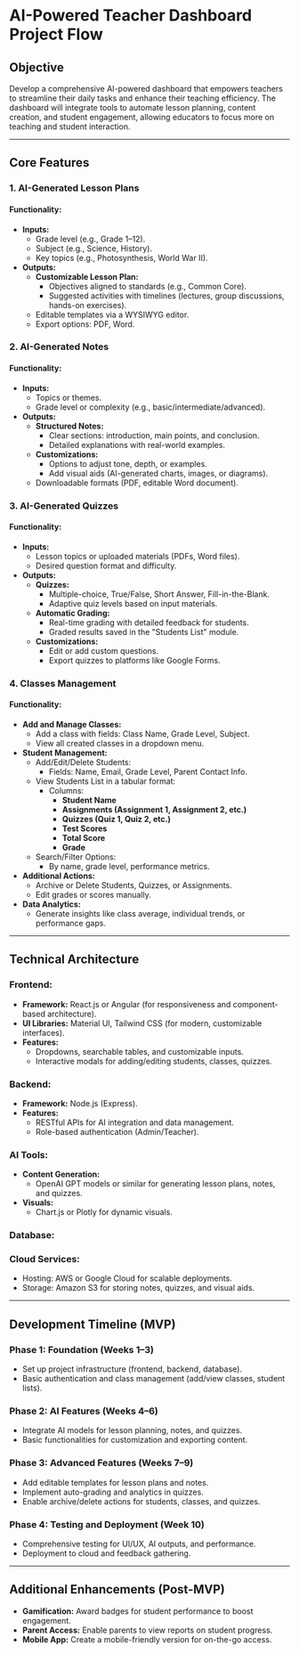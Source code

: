 # AI-Powered Teacher Dashboard Project Flow

## **Objective**

Develop a comprehensive AI-powered dashboard that empowers teachers to streamline their daily tasks and enhance their teaching efficiency. The dashboard will integrate tools to automate lesson planning, content creation, and student engagement, allowing educators to focus more on teaching and student interaction.

---

## **Core Features**

### 1. **AI-Generated Lesson Plans**

#### **Functionality:**

- **Inputs:**
  - Grade level (e.g., Grade 1–12).
  - Subject (e.g., Science, History).
  - Key topics (e.g., Photosynthesis, World War II).
- **Outputs:**
  - **Customizable Lesson Plan:**
    - Objectives aligned to standards (e.g., Common Core).
    - Suggested activities with timelines (lectures, group discussions, hands-on exercises).
  - Editable templates via a WYSIWYG editor.
  - Export options: PDF, Word.

### 2. **AI-Generated Notes**

#### **Functionality:**

- **Inputs:**
  - Topics or themes.
  - Grade level or complexity (e.g., basic/intermediate/advanced).
- **Outputs:**
  - **Structured Notes:**
    - Clear sections: introduction, main points, and conclusion.
    - Detailed explanations with real-world examples.
  - **Customizations:**
    - Options to adjust tone, depth, or examples.
    - Add visual aids (AI-generated charts, images, or diagrams).
  - Downloadable formats (PDF, editable Word document).

### 3. **AI-Generated Quizzes**

#### **Functionality:**

- **Inputs:**
  - Lesson topics or uploaded materials (PDFs, Word files).
  - Desired question format and difficulty.
- **Outputs:**
  - **Quizzes:**
    - Multiple-choice, True/False, Short Answer, Fill-in-the-Blank.
    - Adaptive quiz levels based on input materials.
  - **Automatic Grading:**
    - Real-time grading with detailed feedback for students.
    - Graded results saved in the "Students List" module.
  - **Customizations:**
    - Edit or add custom questions.
    - Export quizzes to platforms like Google Forms.

### 4. **Classes Management**

#### **Functionality:**

- **Add and Manage Classes:**
  - Add a class with fields: Class Name, Grade Level, Subject.
  - View all created classes in a dropdown menu.
- **Student Management:**
  - Add/Edit/Delete Students:
    - Fields: Name, Email, Grade Level, Parent Contact Info.
  - View Students List in a tabular format:
    - Columns:
      - **Student Name**
      - **Assignments (Assignment 1, Assignment 2, etc.)**
      - **Quizzes (Quiz 1, Quiz 2, etc.)**
      - **Test Scores**
      - **Total Score**
      - **Grade**
  - Search/Filter Options:
    - By name, grade level, performance metrics.
- **Additional Actions:**
  - Archive or Delete Students, Quizzes, or Assignments.
  - Edit grades or scores manually.
- **Data Analytics:**
  - Generate insights like class average, individual trends, or performance gaps.

---

## **Technical Architecture**

### **Frontend:**

- **Framework:** React.js or Angular (for responsiveness and component-based architecture).
- **UI Libraries:** Material UI, Tailwind CSS (for modern, customizable interfaces).
- **Features:**
  - Dropdowns, searchable tables, and customizable inputs.
  - Interactive modals for adding/editing students, classes, quizzes.

### **Backend:**

- **Framework:** Node.js (Express).
- **Features:**
  - RESTful APIs for AI integration and data management.
  - Role-based authentication (Admin/Teacher).

### **AI Tools:**

- **Content Generation:**
  - OpenAI GPT models or similar for generating lesson plans, notes, and quizzes.
- **Visuals:**
  - Chart.js or Plotly for dynamic visuals.

### **Database:**

### **Cloud Services:**

- Hosting: AWS or Google Cloud for scalable deployments.
- Storage: Amazon S3 for storing notes, quizzes, and visual aids.

---

## **Development Timeline (MVP)**

### **Phase 1: Foundation (Weeks 1–3)**

- Set up project infrastructure (frontend, backend, database).
- Basic authentication and class management (add/view classes, student lists).

### **Phase 2: AI Features (Weeks 4–6)**

- Integrate AI models for lesson planning, notes, and quizzes.
- Basic functionalities for customization and exporting content.

### **Phase 3: Advanced Features (Weeks 7–9)**

- Add editable templates for lesson plans and notes.
- Implement auto-grading and analytics in quizzes.
- Enable archive/delete actions for students, classes, and quizzes.

### **Phase 4: Testing and Deployment (Week 10)**

- Comprehensive testing for UI/UX, AI outputs, and performance.
- Deployment to cloud and feedback gathering.

---

## **Additional Enhancements (Post-MVP)**

- **Gamification:** Award badges for student performance to boost engagement.
- **Parent Access:** Enable parents to view reports on student progress.
- **Mobile App:** Create a mobile-friendly version for on-the-go access.
